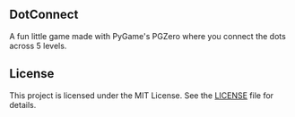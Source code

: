 ## DotConnect

A fun little game made with PyGame's PGZero where you connect the dots across 5 levels.

## License

This project is licensed under the MIT License. See the [LICENSE](LICENSE) file for details.
